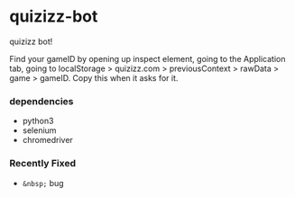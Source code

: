# quizizz-bot

quizizz bot!

Find your gameID by opening up inspect element, going to the Application tab, going to localStorage > quizizz.com > previousContext > rawData > game > gameID. Copy this when it asks for it.


### dependencies

+ python3
+ selenium
+ chromedriver

### Recently Fixed

+ `&nbsp;` bug
